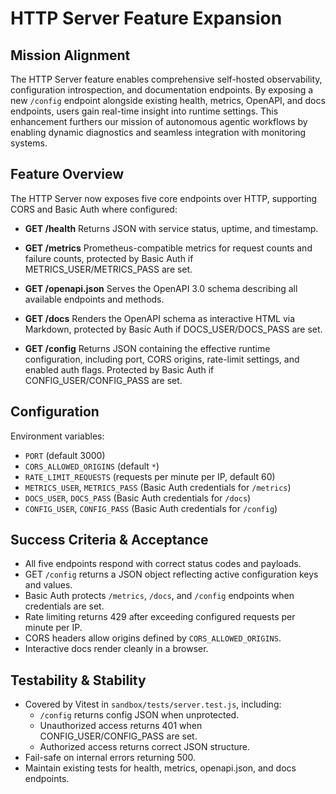 # HTTP Server Feature Expansion

## Mission Alignment

The HTTP Server feature enables comprehensive self-hosted observability, configuration introspection, and documentation endpoints. By exposing a new `/config` endpoint alongside existing health, metrics, OpenAPI, and docs endpoints, users gain real-time insight into runtime settings. This enhancement furthers our mission of autonomous agentic workflows by enabling dynamic diagnostics and seamless integration with monitoring systems.

## Feature Overview

The HTTP Server now exposes five core endpoints over HTTP, supporting CORS and Basic Auth where configured:

- **GET /health**
  Returns JSON with service status, uptime, and timestamp.

- **GET /metrics**
  Prometheus-compatible metrics for request counts and failure counts, protected by Basic Auth if METRICS_USER/METRICS_PASS are set.

- **GET /openapi.json**
  Serves the OpenAPI 3.0 schema describing all available endpoints and methods.

- **GET /docs**
  Renders the OpenAPI schema as interactive HTML via Markdown, protected by Basic Auth if DOCS_USER/DOCS_PASS are set.

- **GET /config**
  Returns JSON containing the effective runtime configuration, including port, CORS origins, rate-limit settings, and enabled auth flags. Protected by Basic Auth if CONFIG_USER/CONFIG_PASS are set.

## Configuration

Environment variables:

- `PORT` (default 3000)
- `CORS_ALLOWED_ORIGINS` (default `*`)
- `RATE_LIMIT_REQUESTS` (requests per minute per IP, default 60)
- `METRICS_USER`, `METRICS_PASS` (Basic Auth credentials for `/metrics`)
- `DOCS_USER`, `DOCS_PASS` (Basic Auth credentials for `/docs`)
- `CONFIG_USER`, `CONFIG_PASS` (Basic Auth credentials for `/config`)

## Success Criteria & Acceptance

- All five endpoints respond with correct status codes and payloads.
- GET `/config` returns a JSON object reflecting active configuration keys and values.
- Basic Auth protects `/metrics`, `/docs`, and `/config` endpoints when credentials are set.
- Rate limiting returns 429 after exceeding configured requests per minute per IP.
- CORS headers allow origins defined by `CORS_ALLOWED_ORIGINS`.
- Interactive docs render cleanly in a browser.

## Testability & Stability

- Covered by Vitest in `sandbox/tests/server.test.js`, including:
  - `/config` returns config JSON when unprotected.
  - Unauthorized access returns 401 when CONFIG_USER/CONFIG_PASS are set.
  - Authorized access returns correct JSON structure.
- Fail-safe on internal errors returning 500.
- Maintain existing tests for health, metrics, openapi.json, and docs endpoints.
